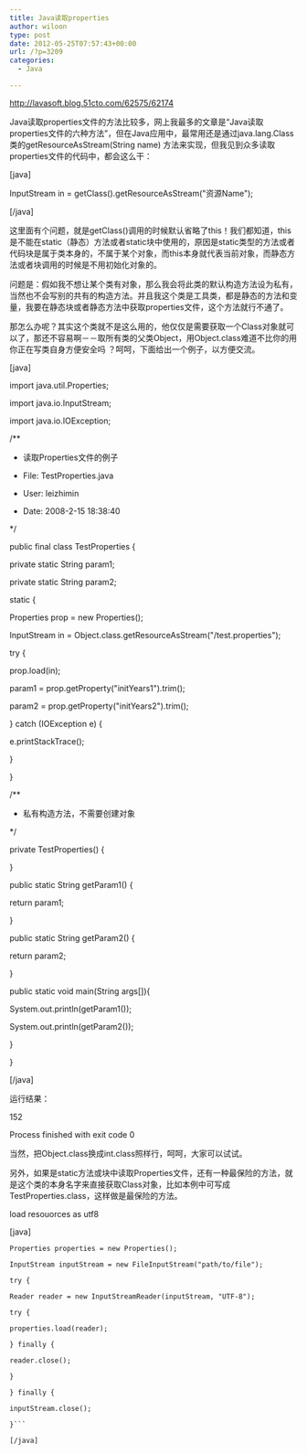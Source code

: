 ```yaml
---
title: Java读取properties
author: wiloon
type: post
date: 2012-05-25T07:57:43+00:00
url: /?p=3209
categories:
  - Java

---
```

http://lavasoft.blog.51cto.com/62575/62174
  
Java读取properties文件的方法比较多，网上我最多的文章是“Java读取properties文件的六种方法”，但在Java应用中，最常用还是通过java.lang.Class类的getResourceAsStream(String name) 方法来实现，但我见到众多读取properties文件的代码中，都会这么干：

[java]
  
InputStream in = getClass().getResourceAsStream("资源Name");
  
[/java]

这里面有个问题，就是getClass()调用的时候默认省略了this！我们都知道，this是不能在static（静态）方法或者static块中使用的，原因是static类型的方法或者代码块是属于类本身的，不属于某个对象，而this本身就代表当前对象，而静态方法或者块调用的时候是不用初始化对象的。

问题是：假如我不想让某个类有对象，那么我会将此类的默认构造方法设为私有，当然也不会写别的共有的构造方法。并且我这个类是工具类，都是静态的方法和变量，我要在静态块或者静态方法中获取properties文件，这个方法就行不通了。

那怎么办呢？其实这个类就不是这么用的，他仅仅是需要获取一个Class对象就可以了，那还不容易啊－－取所有类的父类Object，用Object.class难道不比你的用你正在写类自身方便安全吗 ？呵呵，下面给出一个例子，以方便交流。

[java]

import java.util.Properties;
  
import java.io.InputStream;
  
import java.io.IOException;

/**
  
* 读取Properties文件的例子
  
* File: TestProperties.java
  
* User: leizhimin
  
* Date: 2008-2-15 18:38:40
  
*/
  
public final class TestProperties {
  
private static String param1;
  
private static String param2;

static {
  
Properties prop = new Properties();
  
InputStream in = Object.class.getResourceAsStream("/test.properties");
  
try {
  
prop.load(in);
  
param1 = prop.getProperty("initYears1").trim();
  
param2 = prop.getProperty("initYears2").trim();
  
} catch (IOException e) {
  
e.printStackTrace();
  
}
  
}

/**
  
* 私有构造方法，不需要创建对象
  
*/
  
private TestProperties() {
  
}

public static String getParam1() {
  
return param1;
  
}

public static String getParam2() {
  
return param2;
  
}

public static void main(String args[]){
  
System.out.println(getParam1());
  
System.out.println(getParam2());
  
}
  
}
  
[/java]

运行结果：
  
152

Process finished with exit code 0

当然，把Object.class换成int.class照样行，呵呵，大家可以试试。

另外，如果是static方法或块中读取Properties文件，还有一种最保险的方法，就是这个类的本身名字来直接获取Class对象，比如本例中可写成TestProperties.class，这样做是最保险的方法。



load resouorces as utf8

[java]
  
<pre class="lang-java prettyprint prettyprinted"><code><span class="typ">Properties<span class="pln"> properties <span class="pun">= <span class="kwd">new <span class="typ">Properties<span class="pun">();
  
<span class="typ">InputStream<span class="pln"> inputStream <span class="pun">= <span class="kwd">new <span class="typ">FileInputStream<span class="pun">(<span class="str">"path/to/file"<span class="pun">);
  
<span class="kwd">try <span class="pun">{
      
<span class="typ">Reader<span class="pln"> reader <span class="pun">= <span class="kwd">new <span class="typ">InputStreamReader<span class="pun">(<span class="pln">inputStream<span class="pun">, <span class="str">"UTF-8"<span class="pun">);
      
<span class="kwd">try <span class="pun">{<span class="pln">
          
properties<span class="pun">.<span class="pln">load<span class="pun">(<span class="pln">reader<span class="pun">);
      
<span class="pun">} <span class="kwd">finally <span class="pun">{<span class="pln">
          
reader<span class="pun">.<span class="pln">close<span class="pun">();
      
<span class="pun">}
  
<span class="pun">} <span class="kwd">finally <span class="pun">{<span class="pln">
     
inputStream<span class="pun">.<span class="pln">close<span class="pun">();
  
<span class="pun">}```
  
[/java]
